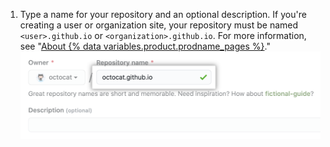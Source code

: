 1. Type a name for your repository and an optional description. If you're creating a user or organization site, your repository must be named `<user>.github.io` or `<organization>.github.io`. For more information, see "[About {% data variables.product.prodname_pages %}](/articles/about-github-pages#types-of-github-pages-sites)."
   ![Create repository field](/assets/images/help/pages/create-repository-name-pages.png)
